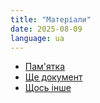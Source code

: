 ```yaml
---
title: "Матеріали"
date: 2025-08-09
language: ua
---
```




- [Пам'ятка](/pdf/pamyatka.pdf) 
- [Ще документ](/pdf/another.pdf)
- [Щось інше](/pdf/something.pdf)


